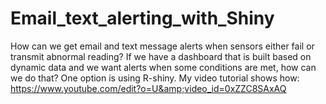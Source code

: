 # Email_text_alerting_with_Shiny
How can we get email and text message alerts when sensors either fail or transmit abnormal reading? If we have a dashboard that is built based on dynamic data and we want alerts when some conditions are met, how can we do that? One option is using R-shiny. My video tutorial shows how: https://www.youtube.com/edit?o=U&amp;video_id=0xZZC8SAxAQ
